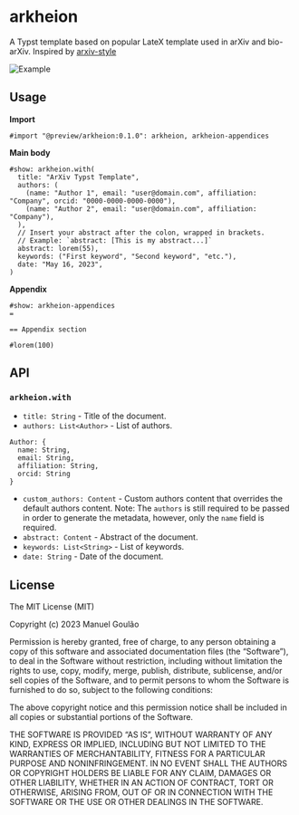 # arkheion

A Typst template based on popular LateX template used in arXiv and bio-arXiv. Inspired by [arxiv-style](https://github.com/kourgeorge/arxiv-style)

![Example](example.png)

## Usage

**Import**

```
#import "@preview/arkheion:0.1.0": arkheion, arkheion-appendices
```

**Main body**

```
#show: arkheion.with(
  title: "ArXiv Typst Template",
  authors: (
    (name: "Author 1", email: "user@domain.com", affiliation: "Company", orcid: "0000-0000-0000-0000"),
    (name: "Author 2", email: "user@domain.com", affiliation: "Company"),
  ),
  // Insert your abstract after the colon, wrapped in brackets.
  // Example: `abstract: [This is my abstract...]`
  abstract: lorem(55),
  keywords: ("First keyword", "Second keyword", "etc."),
  date: "May 16, 2023",
)
```

**Appendix**

```
#show: arkheion-appendices
=

== Appendix section

#lorem(100)

```

## API

### `arkheion.with`

- `title: String` - Title of the document.
- `authors: List<Author>` - List of authors.
```
Author: {
  name: String,
  email: String,
  affiliation: String,
  orcid: String
}
```
- `custom_authors: Content` - Custom authors content that overrides the default authors content.
Note: The `authors` is still required to be passed in order to generate the metadata, however, only the `name` field is required.
- `abstract: Content` - Abstract of the document.
- `keywords: List<String>` - List of keywords.
- `date: String` - Date of the document.

## License
The MIT License (MIT)

Copyright (c) 2023 Manuel Goulão

Permission is hereby granted, free of charge, to any person obtaining a copy of this software and associated documentation files (the “Software”), to deal in the Software without restriction, including without limitation the rights to use, copy, modify, merge, publish, distribute, sublicense, and/or sell copies of the Software, and to permit persons to whom the Software is furnished to do so, subject to the following conditions:

The above copyright notice and this permission notice shall be included in all copies or substantial portions of the Software.

THE SOFTWARE IS PROVIDED “AS IS”, WITHOUT WARRANTY OF ANY KIND, EXPRESS OR IMPLIED, INCLUDING BUT NOT LIMITED TO THE WARRANTIES OF MERCHANTABILITY, FITNESS FOR A PARTICULAR PURPOSE AND NONINFRINGEMENT. IN NO EVENT SHALL THE AUTHORS OR COPYRIGHT HOLDERS BE LIABLE FOR ANY CLAIM, DAMAGES OR OTHER LIABILITY, WHETHER IN AN ACTION OF CONTRACT, TORT OR OTHERWISE, ARISING FROM, OUT OF OR IN CONNECTION WITH THE SOFTWARE OR THE USE OR OTHER DEALINGS IN THE SOFTWARE.
